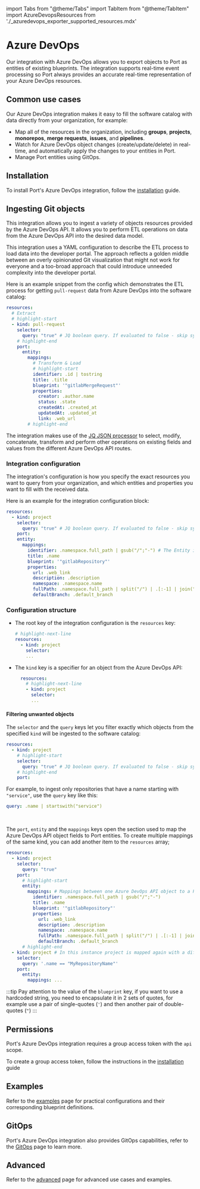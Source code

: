 import Tabs from "@theme/Tabs"
import TabItem from "@theme/TabItem"
import AzureDevopsResources from './\_azuredevops_exporter_supported_resources.mdx'

# Azure DevOps

Our integration with Azure DevOps allows you to export objects to Port as entities of existing blueprints. The integration supports real-time event processing so Port always provides an accurate real-time representation of your Azure DevOps resources.

## Common use cases

Our Azure DevOps integration makes it easy to fill the software catalog with data directly from your organization, for example:

- Map all of the resources in the organization, including **groups**, **projects**, **monorepos**, **merge requests**, **issues**, and **pipelines**.
- Watch for Azure DevOps object changes (create/update/delete) in real-time, and automatically apply the changes to your entities in Port.
- Manage Port entities using GitOps.

## Installation

To install Port's Azure DevOps integration, follow the [installation](./installation.md) guide.

## Ingesting Git objects

This integration allows you to ingest a variety of objects resources provided by the Azure DevOps API. It allows you to perform ETL operations on data from the Azure DevOps API into the desired data model.

This integration uses a YAML configuration to describe the ETL process to load data into the developer portal. The approach reflects a golden middle between an overly opinionated Git visualization that might not work for everyone and a too-broad approach that could introduce unneeded complexity into the developer portal.

Here is an example snippet from the config which demonstrates the ETL process for getting `pull-request` data from Azure DevOps into the software catalog:

```yaml showLineNumbers
resources:
  # Extract
  # highlight-start
  - kind: pull-request
    selector:
      query: "true" # JQ boolean query. If evaluated to false - skip syncing the object.
    # highlight-end
    port:
      entity:
        mappings:
          # Transform & Load
          # highlight-start
          identifier: .id | tostring
          title: .title
          blueprint: '"gitlabMergeRequest"'
          properties:
            creator: .author.name
            status: .state
            createdAt: .created_at
            updatedAt: .updated_at
            link: .web_url
        # highlight-end
```

The integration makes use of the [JQ JSON processor](https://stedolan.github.io/jq/manual/) to select, modify, concatenate, transform and perform other operations on existing fields and values from the different Azure DevOps API routes.

### Integration configuration

The integration's configuration is how you specify the exact resources you want to query from your organization, and which entities and properties you want to fill with the received data.

Here is an example for the integration configuration block:

```yaml showLineNumbers
resources:
  - kind: project
    selector:
      query: "true" # JQ boolean query. If evaluated to false - skip syncing the object.
    port:
    entity:
      mappings:
        identifier: .namespace.full_path | gsub("/";"-") # The Entity identifier will be the repository name.
        title: .name
        blueprint: '"gitlabRepository"'
        properties:
          url: .web_link
          description: .description
          namespace: .namespace.name
          fullPath: .namespace.full_path | split("/") | .[:-1] | join("/")
          defaultBranch: .default_branch
```

### Configuration structure

- The root key of the integration configuration is the `resources` key:

  ```yaml showLineNumbers
  # highlight-next-line
  resources:
    - kind: project
      selector:
      ...
  ```

- The `kind` key is a specifier for an object from the Azure DevOps API:

  ```yaml showLineNumbers
    resources:
      # highlight-next-line
      - kind: project
        selector:
        ...
  ```

  <AzureDevopsResources/>

#### Filtering unwanted objects

The `selector` and the `query` keys let you filter exactly which objects from the specified `kind` will be ingested to the software catalog:

  ```yaml showLineNumbers
  resources:
    - kind: project
      # highlight-start
      selector:
        query: "true" # JQ boolean query. If evaluated to false - skip syncing the object.
      # highlight-end
      port:
  ```

For example, to ingest only repositories that have a name starting with `"service"`, use the `query` key like this:

```yaml showLineNumbers
query: .name | startswith("service")
```

<br/>

The `port`, `entity` and the `mappings` keys open the section used to map the Azure DevOps API object fields to Port entities. To create multiple mappings of the same kind, you can add another item to the `resources` array;

  ```yaml showLineNumbers
  resources:
    - kind: project
      selector:
        query: "true"
      port:
        # highlight-start
        entity:
          mappings: # Mappings between one Azure DevOps API object to a Port entity. Each value is a JQ query.
            identifier: .namespace.full_path | gsub("/";"-")
            title: .name
            blueprint: '"gitlabRepository"'
            properties:
              url: .web_link
              description: .description
              namespace: .namespace.name
              fullPath: .namespace.full_path | split("/") | .[:-1] | join("/")
              defaultBranch: .default_branch
        # highlight-end
    - kind: project # In this instance project is mapped again with a different filter
      selector:
        query: '.name == "MyRepositoryName"'
      port:
        entity:
          mappings: ...
  ```

  :::tip
  Pay attention to the value of the `blueprint` key, if you want to use a hardcoded string, you need to encapsulate it in 2 sets of quotes, for example use a pair of single-quotes (`'`) and then another pair of double-quotes (`"`)
  :::

## Permissions

Port's Azure DevOps integration requires a group access token with the `api` scope.

To create a group access token, follow the instructions in the [installation](./installation.md#creating-a-gitlab-group-access-token) guide

## Examples

Refer to the [examples](./examples.md) page for practical configurations and their corresponding blueprint definitions.

## GitOps

Port's Azure DevOps integration also provides GitOps capabilities, refer to the [GitOps](./gitops/gitops.md) page to learn more.

## Advanced

Refer to the [advanced](./advanced.md) page for advanced use cases and examples.
